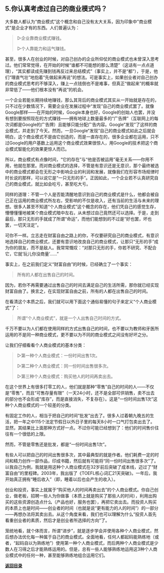 ## 5.你认真考虑过自己的商业模式吗？

大多数人都认为“商业模式”这个概念和自己没有太大关系，因为印象中"商业模式"是企业才有的东西。人们普遍认为：

> ▷企业靠商业模式赚钱。
>
> ▷个人靠能力和运气赚钱。

甚至，很多人在创业的时候，对自己创办的企业所仰仗的商业模式也未曾深入思考过。他们常常觉得，在开始的时候“谁都不可能想的那么清楚”（这话有一点点道理），“其实都读成先赚到钱再反过来总结模式”（事实上，并不是“都”），于是，他们“理直气壮”地抱着“先做起来再说”的想法。可是事实上，如果创业者对自己创办的商业模式思考的不够深入，赚上一点钱倒也不是难事，但真正“做起来”的概率就非常低了——他们根本没有“再说”的机会。

一个企业若能长期持续地赚钱，那么其背后的商业模式其实从一开始就是存在的，只不过在少数情况下，需要企业在发展过程中“发现”自己的商业模式罢了。就像Google那样——在开始的时候，Google本身也好，Google的创始人也罢，并没有想到要按照现在的方式赚钱——拥有地球上数量最多的“广告牌”（互联网上的每次词都是Google的广告牌）且能够只能分配广告内容。Google“发现”了这样的商业模式，并走到了今天。然而，一旦Google“发现”自己的商业模式如此之后就会明白，这个商业模式不是由它创造的，而是一直存在的，很多企业都在运用，只不过Google的用户基数上运用这个商业模式效果很惊人，用Google的技术把这个商业模式智能化的效果更惊人而已。

所以，商业模式有点像时间，“它的存在”与“他是否被运用”毫无关系——你用不用，他就在那里。而对商业模式的选择，不管是有意识还是无意识，那个最终被选中的商业模式都会在无形之中影响企业的利润和发展，就像我们在形容市场规律时时长说的那样，可以说它是“一只无形的手”。正因如此，一个企业若不认真研究自己的商业模式，就比如会吃亏，甚至吃大亏。

同样的道理：不管一个人是否能清醒地意识到自己的商业模式是什么，他都会被自己正在运用的商业模式所左右，受影响的不仅是收入，还有当前的生活与未来的理想。很多人甚至不知道“个人商业模式”这个概念的存在，他们凭自己的感觉生存，懵懵懂懂地被某个商业模式暗中左右，从未想过自己竟然还可以选择。于是，走到最后，那只无形的手就成了所谓“命运”，而他们能想到的不过是“好也罢，坏也罢，一切天注定”。

可你不一样。立志走在财富自由之路上的你，不仅要研究自己的商业模式，有意识地选择自己的商业模式，还要有意识地改良自己的商业模式，让那只“无形的手”成为你的朋友，而不是敌人。我常常慨叹：“对那只无形的手，你若不研究、不配合它，它就‘玩儿你没商量’……”

事实上，在之前我们定义“财富自由”的时候，已经确立了一个事实：

> 所有的人都在出售自己的时间。

因为，若你不再需要通过出售自己的时间去满足自己的生活所需，那你就已经实现财富自由了。换言之，在实现财富自由之前，所有的人都在出售自己的时间。

在看清这个本质之后，我们就可以用下面这个通俗易懂的句子来定义“个人商业模式”了：

> 所谓“个人商业模式”，就是一个人出售自己时间的方式。

千万不要以为人们都在使用同样的方式出售自己的时间，也不要以为教师和牙医所运用的不是同一种商业模式，更不要以为不同的商业模式之间没有好坏之分。

让我们仔细看看个人商业模式的基本分类：

> ▷第一种个人商业模式：一份时间出售1次。
>
> ▷第二种个人商业模式：同一份时间出售很多次。
>
> ▷第三种个人商业模式：购买他人的时间再卖出去。

在这个世界上有很多打零工的人，他们就是那种“零售”自己的时间的人——不仅是“零售”，而且“可售存量有限”（一天24小时，还不是全部可供销售，卖不出去的部分也不会形成“库存”，而是直接消失，不复存在）。这是“一份时间出售1次”这种个人商业模式的一个较差的分类。

有固定工作的人，相当于把自己的时间“批发”出去了。很多人过着朝九晚五的生活，把一年之中115个法定节假日以外日子里的每天8小时一口气打包卖出去了。显然，其结果比上面那种方式好一点。不过你可能已经想到了：他们的时间售价往往有一个很低的上限。

然而，不管是零售还是批发，都是“一份时间出售1次”。

有些人可以把自己的时间出售很多次，其中最典型的就是作者。他们耗费一定的时间和精力创作一部作品，印成书籍，然后就有可能将“同一份时间出售很多次”了。以我自己为例，我就是用这种个人商业模式在32岁前后突破了成本线，迈过了“财富自由”的里程碑。2003年，我出版了《TOEFL核心词汇21天突破》。一年后，我开始真正拥有“睡后收入”（即，睡着以后也会产生的收入）。

创业和投资，事实上就属于“购买他人的时间再卖出去”的个人商业模式。你自己创业，做老板，招聘一些人为你做事（本质上就是购买了那些人的时间），利用出购买的这些资源创造点什么（产品也好，服务也罢），再把它卖出去。而投资人购买的本质上也是时间——创业者的时间（也就是说“更有能力的人的时间”）的一部分——再想办法将其卖出去。从这个角度来看，我们也可以理解为什么“投资人首先看重创业者的素质，然后才是创业者所选择的方向”了。

笼统地看，就个体而言，所谓“进步”，就是逐步学会并使用各种个人商业模式，然后想办法优化每一种属于自己的商业模式。全面地看，任何人都起码能熟练地（或者，“起码自以为熟练地”）使用第一种个人商业模式，而后两种个人商业模式是少数人在习得之后才能熟练运用的。但是，总有一些人能够熟练地运用这3种个人商业模式中的任何一种，甚至能够熟练地组合运用它们。


[**返回目录**](./menu.md)

